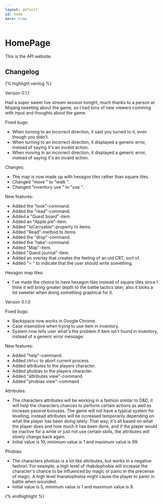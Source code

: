 ```yaml
---
layout: default
id: home
hero: true
---
```


# HomePage

This is the API website.


## Changelog

{% highlight verilog %}


Version 0.1.1

Had a super sweet live stream session tonight, much thanks to a person at Mojang tweeting about the game, 
so I had tons of new viewers comming with input and thoughts about the game.

Fixed bugs:
- When turning to an incorrect direction, it said you turned to it, even though you didn't.
- When turning to an incorrect direction, it displayed a generic error, instead of saying it's an invalid action.
- When moving in an incorrect direction, it displayed a generic error, instead of saying it's an invalid action.

Changes:
- The map is now made up with hexagon tiles rather than square tiles.
- Changed "move <direction>" to "walk <direction>".
- Changed "inventory use <item>" to "use <item>".

New features:
- Added the "look"-command.
- Added the "read"-command.
- Added a "Quest board"-item.
- Added an "Apple pie"-item.
- Added "IsCarryable"-property to items.
- Added "Read"-method to items.
- Added the "drop"-command.
- Added the "take"-command.
- Added "Map"-item.
- Added "Quest journal"-item.
- Added an overlay that creates the feeling of an old CRT, sort of.
- Added "> " to indicate that the user should write something.

Hexagon map tiles:
- I've made the choice to have hexagon tiles instead of square tiles since I think it will bring greater depth to the battle tactics later, 
also it looks a lot sweeter when doing something graphical for it.


Version 0.1.0

Fixed bugs:
- Backspace now works in Google Chrome.
- Case insensitive when trying to use item in inventory.
- System now tells user what's the problem if item isn't found in inventory, instead of a generic error message.

New features:
- Added "help"-command.
- Added ctrl+c to abort current process.
- Added attributes to the players character.
- Added phobias to the players character.
- Added "attributes view"-command
- Added "phobias view"-command

Attributes:
- The characters attributes will be working in a fashion similar to D&D, it will help the characters chances to perform certain actions 
as well as increase passive bonuses. The game will not have a typical system for levelling, instead attributes will be increased 
temporarily depending on what the player has been doing lately. That way, it's all based on what the player does and how much it 
has been done, and if the player would be inactive for a while or just not use certain skills, the attributes will slowly change 
back again.
- Initial value is 10, minimum value is 1 and maximum value is 99.

Phobias:
- The characters phobias is a lot like attributes, but works in a negative fashion. For example, a high level of rhabdophobia will 
increase the character's chance to be influenced by magic or panic in the precense of magic. A high level thanatophobia might 
cause the player to panic in battle when wounded.
- Initial value is 5, minimum value is 1 and maximum value is 9.


{% endhighlight %}
